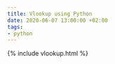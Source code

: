 ```yaml
---
title: Vlookup using Python
date: 2020-06-07 13:00:00 +02:00
tags:
- python
---
```



{% include vlookup.html %}